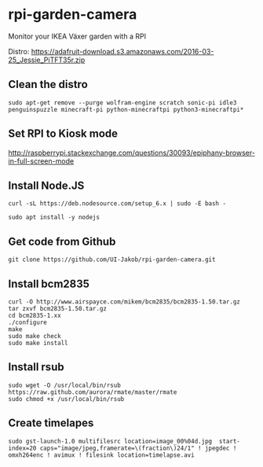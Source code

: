 # rpi-garden-camera
Monitor your IKEA Växer garden with a RPI

Distro: https://adafruit-download.s3.amazonaws.com/2016-03-25_Jessie_PiTFT35r.zip

## Clean the distro
```sudo apt-get remove --purge wolfram-engine scratch sonic-pi idle3 penguinspuzzle minecraft-pi python-minecraftpi python3-minecraftpi*```

## Set RPI to Kiosk mode
http://raspberrypi.stackexchange.com/questions/30093/epiphany-browser-in-full-screen-mode
## Install Node.JS
```curl -sL https://deb.nodesource.com/setup_6.x | sudo -E bash -```

```sudo apt install -y nodejs```
## Get code from Github
```git clone https://github.com/UI-Jakob/rpi-garden-camera.git```

## Install bcm2835
```
curl -O http://www.airspayce.com/mikem/bcm2835/bcm2835-1.50.tar.gz
tar zxvf bcm2835-1.50.tar.gz
cd bcm2835-1.xx
./configure
make
sudo make check
sudo make install
```
## Install rsub
```
sudo wget -O /usr/local/bin/rsub https://raw.github.com/aurora/rmate/master/rmate
sudo chmod +x /usr/local/bin/rsub
```

## Create timelapes
```
sudo gst-launch-1.0 multifilesrc location=image_00%04d.jpg  start-index=20 caps="image/jpeg,framerate=\(fraction\)24/1" ! jpegdec ! omxh264enc ! avimux ! filesink location=timelapse.avi
```
